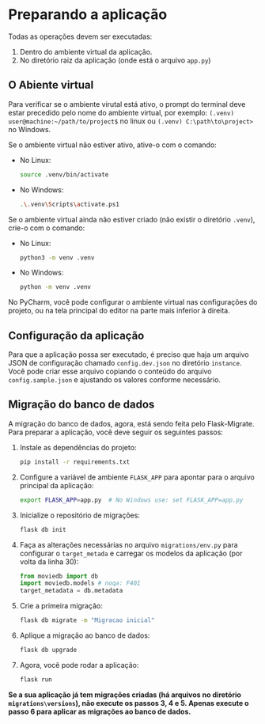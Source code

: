 # Preparando a aplicação

Todas as operações devem ser executadas:
1. Dentro do ambiente virtual da aplicação.
2. No diretório raiz da aplicação (onde está o arquivo `app.py`)

## O Abiente virtual

Para verificar se o ambiente virutal está ativo, o prompt do terminal deve estar
precedido pelo nome do ambiente virtual, por exemplo: `(.venv) user@machine:~/path/to/project$` no linux
ou `(.venv) C:\path\to\project>` no Windows.

Se o ambiente virtual não estiver ativo, ative-o com o comando:
- No Linux:
  ```bash
  source .venv/bin/activate
  ```
- No Windows:
  ```bash
  .\.venv\Scripts\activate.ps1
  ```
  
Se o ambiente virtual ainda não estiver criado (não existir o diretório `.venv`), crie-o com o comando:
- No Linux:
  ```bash
  python3 -m venv .venv
  ```
- No Windows:
  ```bash
  python -m venv .venv
  ```

No PyCharm, você pode configurar o ambiente virtual nas configurações do projeto, ou na tela principal do editor na parte mais inferior à direita.

## Configuração da aplicação

Para que a aplicação possa ser executado, é preciso que haja um arquivo JSON de configuração chamado
`config.dev.json` no diretório `instance`. Você pode criar esse arquivo copiando o conteúdo do
arquivo `config.sample.json` e ajustando os valores conforme necessário.

## Migração do banco de dados

A migração do banco de dados, agora, está sendo feita pelo Flask-Migrate. Para preparar a aplicação,
você deve seguir os seguintes passos:

1. Instale as dependências do projeto:
   ```bash
   pip install -r requirements.txt
   ```
2. Configure a variável de ambiente `FLASK_APP` para apontar para o arquivo principal da aplicação:
   ```bash
   export FLASK_APP=app.py  # No Windows use: set FLASK_APP=app.py
   ```
3. Inicialize o repositório de migrações:
   ```bash
   flask db init
   ```
4. Faça as alterações necessárias no arquivo `migrations/env.py` para configurar o `target_metada` e carregar os modelos da aplicação (por volta da linha 30):
   ```python
   from moviedb import db
   import moviedb.models # noqa: F401
   target_metadata = db.metadata
   ```
5. Crie a primeira migração:
   ```bash
   flask db migrate -m "Migracao inicial"
   ```
6. Aplique a migração ao banco de dados:
   ```bash
   flask db upgrade
   ```
7. Agora, você pode rodar a aplicação:
   ```bash
   flask run
   ```

**Se a sua aplicação já tem migrações criadas (há arquivos no diretório `migrations\versions`), não execute os passos 3, 4 e 5. Apenas execute o passo 6 para aplicar as migrações ao banco de dados.**

